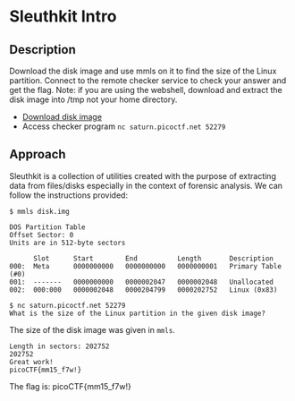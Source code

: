 # Sleuthkit Intro

## Description

Download the disk image and use mmls on it to find the size of the Linux partition. Connect to the remote checker service to check your answer and get the flag.
Note: if you are using the webshell, download and extract the disk image into /tmp not your home directory.
* [Download disk image](https://artifacts.picoctf.net/c/114/disk.img.gz)
* Access checker program `nc saturn.picoctf.net 52279`

## Approach

Sleuthkit is a collection of utilities created with the purpose of extracting data from files/disks especially in the context of forensic analysis. We can follow the instructions provided:

```
$ mmls disk.img

DOS Partition Table
Offset Sector: 0
Units are in 512-byte sectors

      Slot      Start        End          Length       Description
000:  Meta      0000000000   0000000000   0000000001   Primary Table (#0)
001:  -------   0000000000   0000002047   0000002048   Unallocated
002:  000:000   0000002048   0000204799   0000202752   Linux (0x83)

$ nc saturn.picoctf.net 52279
What is the size of the Linux partition in the given disk image?
```
The size of the disk image was given in `mmls`.
```
Length in sectors: 202752
202752
Great work!
picoCTF{mm15_f7w!}
```
The flag is: picoCTF{mm15_f7w!}
